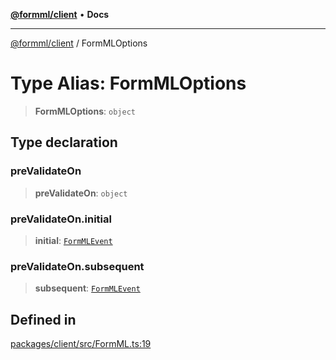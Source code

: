 [**@formml/client**](../README.md) • **Docs**

---

[@formml/client](../globals.md) / FormMLOptions

# Type Alias: FormMLOptions

> **FormMLOptions**: `object`

## Type declaration

### preValidateOn

> **preValidateOn**: `object`

### preValidateOn.initial

> **initial**: [`FormMLEvent`](FormMLEvent.md)

### preValidateOn.subsequent

> **subsequent**: [`FormMLEvent`](FormMLEvent.md)

## Defined in

[packages/client/src/FormML.ts:19](https://github.com/formml/formml/blob/fed46848d8032d8aeab7f7fad75fbc02dc65656a/packages/client/src/FormML.ts#L19)
